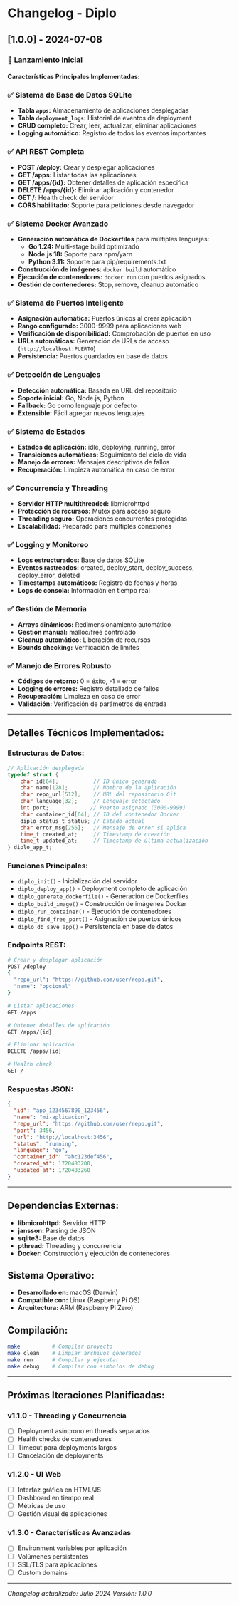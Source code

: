 # Changelog - Diplo

## [1.0.0] - 2024-07-08

### 🎉 **Lanzamiento Inicial**

#### **Características Principales Implementadas:**

### ✅ **Sistema de Base de Datos SQLite**
- **Tabla `apps`:** Almacenamiento de aplicaciones desplegadas
- **Tabla `deployment_logs`:** Historial de eventos de deployment
- **CRUD completo:** Crear, leer, actualizar, eliminar aplicaciones
- **Logging automático:** Registro de todos los eventos importantes

### ✅ **API REST Completa**
- **POST /deploy:** Crear y desplegar aplicaciones
- **GET /apps:** Listar todas las aplicaciones
- **GET /apps/{id}:** Obtener detalles de aplicación específica
- **DELETE /apps/{id}:** Eliminar aplicación y contenedor
- **GET /:** Health check del servidor
- **CORS habilitado:** Soporte para peticiones desde navegador

### ✅ **Sistema Docker Avanzado**
- **Generación automática de Dockerfiles** para múltiples lenguajes:
  - **Go 1.24:** Multi-stage build optimizado
  - **Node.js 18:** Soporte para npm/yarn
  - **Python 3.11:** Soporte para pip/requirements.txt
- **Construcción de imágenes:** `docker build` automático
- **Ejecución de contenedores:** `docker run` con puertos asignados
- **Gestión de contenedores:** Stop, remove, cleanup automático

### ✅ **Sistema de Puertos Inteligente**
- **Asignación automática:** Puertos únicos al crear aplicación
- **Rango configurado:** 3000-9999 para aplicaciones web
- **Verificación de disponibilidad:** Comprobación de puertos en uso
- **URLs automáticas:** Generación de URLs de acceso (`http://localhost:PUERTO`)
- **Persistencia:** Puertos guardados en base de datos

### ✅ **Detección de Lenguajes**
- **Detección automática:** Basada en URL del repositorio
- **Soporte inicial:** Go, Node.js, Python
- **Fallback:** Go como lenguaje por defecto
- **Extensible:** Fácil agregar nuevos lenguajes

### ✅ **Sistema de Estados**
- **Estados de aplicación:** idle, deploying, running, error
- **Transiciones automáticas:** Seguimiento del ciclo de vida
- **Manejo de errores:** Mensajes descriptivos de fallos
- **Recuperación:** Limpieza automática en caso de error

### ✅ **Concurrencia y Threading**
- **Servidor HTTP multithreaded:** libmicrohttpd
- **Protección de recursos:** Mutex para acceso seguro
- **Threading seguro:** Operaciones concurrentes protegidas
- **Escalabilidad:** Preparado para múltiples conexiones

### ✅ **Logging y Monitoreo**
- **Logs estructurados:** Base de datos SQLite
- **Eventos rastreados:** created, deploy_start, deploy_success, deploy_error, deleted
- **Timestamps automáticos:** Registro de fechas y horas
- **Logs de consola:** Información en tiempo real

### ✅ **Gestión de Memoria**
- **Arrays dinámicos:** Redimensionamiento automático
- **Gestión manual:** malloc/free controlado
- **Cleanup automático:** Liberación de recursos
- **Bounds checking:** Verificación de límites

### ✅ **Manejo de Errores Robusto**
- **Códigos de retorno:** 0 = éxito, -1 = error
- **Logging de errores:** Registro detallado de fallos
- **Recuperación:** Limpieza en caso de error
- **Validación:** Verificación de parámetros de entrada

---

## **Detalles Técnicos Implementados:**

### **Estructuras de Datos:**
```c
// Aplicación desplegada
typedef struct {
    char id[64];           // ID único generado
    char name[128];        // Nombre de la aplicación
    char repo_url[512];    // URL del repositorio Git
    char language[32];     // Lenguaje detectado
    int port;             // Puerto asignado (3000-9999)
    char container_id[64]; // ID del contenedor Docker
    diplo_status_t status; // Estado actual
    char error_msg[256];   // Mensaje de error si aplica
    time_t created_at;     // Timestamp de creación
    time_t updated_at;     // Timestamp de última actualización
} diplo_app_t;
```

### **Funciones Principales:**
- `diplo_init()` - Inicialización del servidor
- `diplo_deploy_app()` - Deployment completo de aplicación
- `diplo_generate_dockerfile()` - Generación de Dockerfiles
- `diplo_build_image()` - Construcción de imágenes Docker
- `diplo_run_container()` - Ejecución de contenedores
- `diplo_find_free_port()` - Asignación de puertos únicos
- `diplo_db_save_app()` - Persistencia en base de datos

### **Endpoints REST:**
```bash
# Crear y desplegar aplicación
POST /deploy
{
  "repo_url": "https://github.com/user/repo.git",
  "name": "opcional"
}

# Listar aplicaciones
GET /apps

# Obtener detalles de aplicación
GET /apps/{id}

# Eliminar aplicación
DELETE /apps/{id}

# Health check
GET /
```

### **Respuestas JSON:**
```json
{
  "id": "app_1234567890_123456",
  "name": "mi-aplicacion",
  "repo_url": "https://github.com/user/repo.git",
  "port": 3456,
  "url": "http://localhost:3456",
  "status": "running",
  "language": "go",
  "container_id": "abc123def456",
  "created_at": 1720483200,
  "updated_at": 1720483260
}
```

---

## **Dependencias Externas:**
- **libmicrohttpd:** Servidor HTTP
- **jansson:** Parsing de JSON
- **sqlite3:** Base de datos
- **pthread:** Threading y concurrencia
- **Docker:** Construcción y ejecución de contenedores

## **Sistema Operativo:**
- **Desarrollado en:** macOS (Darwin)
- **Compatible con:** Linux (Raspberry Pi OS)
- **Arquitectura:** ARM (Raspberry Pi Zero)

## **Compilación:**
```bash
make          # Compilar proyecto
make clean    # Limpiar archivos generados
make run      # Compilar y ejecutar
make debug    # Compilar con símbolos de debug
```

---

## **Próximas Iteraciones Planificadas:**

### **v1.1.0 - Threading y Concurrencia**
- [ ] Deployment asíncrono en threads separados
- [ ] Health checks de contenedores
- [ ] Timeout para deployments largos
- [ ] Cancelación de deployments

### **v1.2.0 - UI Web**
- [ ] Interfaz gráfica en HTML/JS
- [ ] Dashboard en tiempo real
- [ ] Métricas de uso
- [ ] Gestión visual de aplicaciones

### **v1.3.0 - Características Avanzadas**
- [ ] Environment variables por aplicación
- [ ] Volúmenes persistentes
- [ ] SSL/TLS para aplicaciones
- [ ] Custom domains

---

*Changelog actualizado: Julio 2024*
*Versión: 1.0.0* 
